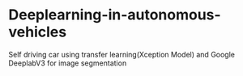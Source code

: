 # Deeplearning-in-autonomous-vehicles
Self driving car using transfer learning(Xception Model) and Google DeeplabV3 for image segmentation
